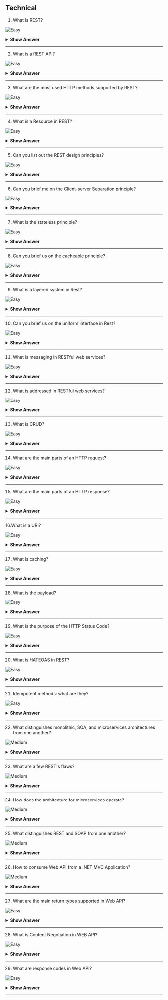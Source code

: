 ## Technical

1. What is REST?

![Easy](https://github.com/revaturelabs/interviewquestions/blob/dev/ComplexityTags/simple%20(2).svg)

<details> <summary> <b> Show Answer </b> </summary>

<blockquote> 
    
- Representational state transfer (REST) is an abstraction of the architecture of the world wide web. REST is an architectural style to design networked applications.
- REST makes communication between remote computers easy by using the simple HTTP protocol which supports for CRUD (Create, Read, Update, and Delete) operations on the server

</blockquote> 

</details>

---

2. What is a REST API?

![Easy](https://github.com/revaturelabs/interviewquestions/blob/dev/ComplexityTags/simple%20(2).svg)

<details> <summary> <b> Show Answer </b> </summary>

<blockquote> 

- A REST API, also called a RESTful API, is an API that follows REST principles. 
- In a REST API, all data are treated as resources, each one represented by a unique uniform resource identifier (URI). 
- For example, the **Twitter API** makes each tweet an available resource that can be retrieved by clients. Clients can also use Twitter’s API to post tweets and perform other actions on the site.

</blockquote>

</details>

---

3. What are the most used HTTP methods supported by REST?

![Easy](https://github.com/revaturelabs/interviewquestions/blob/dev/ComplexityTags/simple%20(2).svg)

<details> <summary> <b> Show Answer </b> </summary>

<blockquote> 

- `GET` is only used to request data from a specified resource. Get requests can be cached and bookmarked. It remains in the browser history and has length restrictions. GET requests should never be used when dealing with sensitive data.
- `POST` is used to send data to a server to create/update a resource. POST requests are never cached and bookmarked and do not remain in the browser history.
- `PUT` replaces all current representations of the target resource with the request payload.
- `DELETE` removes the specified resource.
- `OPTIONS` is used to describe the communication options for the target resource.
- `HEAD` asks for a response identical to that of a GET request, but without the response body.

</blockquote>

</details>

---

4. What is a Resource in REST?

![Easy](https://github.com/revaturelabs/interviewquestions/blob/dev/ComplexityTags/simple%20(2).svg)

<details> <summary> <b> Show Answer </b> </summary>

<blockquote> 

- In REST, every accessible piece of content on the server is labelled as a resource. 
- A resource is an object with a type, associated data, a relationship with other resources on the server, and a list of methods that can be used with it. 
- For example, a resource could be an HTML or text file, a data file, an image or video, or an executable code file.

- A resource is identified with a uniform resource identifier or URI. Clients access resources by including their URIs in HTTP requests.

</blockquote>

</details>

---

5. Can you list out the REST design principles?

![Easy](https://github.com/revaturelabs/interviewquestions/blob/dev/ComplexityTags/simple%20(2).svg)

<details> <summary> <b> Show Answer </b> </summary>

<blockquote> 

REST APIs follow six design principles:

- Client-server Separation
- Stateless
- Cacheable
- Layered System
- Uniform Interface
- Code on Demand (optional)

</blockquote>

</details>

---

6. Can you brief me on the Client-server Separation principle?

![Easy](https://github.com/revaturelabs/interviewquestions/blob/dev/ComplexityTags/simple%20(2).svg)

<details> <summary> <b> Show Answer </b> </summary>

<blockquote> 

- The application which is requesting the resource is called the client, and the application which has the resource is called the server. 
- When the client requests a request to the server, the server sends a response to the client. The server can’t initiate a request to the client. 
- In a RESTful API, the client and server are always kept independent of each other. This ensures that both the client and the server can be scaled independently.

</blockquote>

</details>

---

7. What is the stateless principle?

![Easy](https://github.com/revaturelabs/interviewquestions/blob/dev/ComplexityTags/simple%20(2).svg)

<details> <summary> <b> Show Answer </b> </summary>

<blockquote>

- In a RESTful API, each request needs to contain the data that is necessary to process it. Servers aren’t allowed to store any data related to the client. 
- No session or authentication state is stored on the server. 
- If the client requires authentication, then the client needs to authenticate itself before sending a request to the server.

</blockquote>

</details>

---

8. Can you brief us on the cacheable principle?

![Easy](https://github.com/revaturelabs/interviewquestions/blob/dev/ComplexityTags/simple%20(2).svg)

<details> <summary> <b> Show Answer </b> </summary>

<blockquote>

- In REST APIs, the resources should be able to cache themselves either on the client or on the server. - When a client requests a resource from the server, the response from the server will contain the information on whether the resource can be cached or not and for how long. 
- The main idea of caching is to improve the performance of the client by reducing the bandwidth required to load the resource.

</blockquote>

</details>

---

9. What is a layered system in Rest?

![Easy](https://github.com/revaturelabs/interviewquestions/blob/dev/ComplexityTags/simple%20(2).svg)

<details> <summary> <b> Show Answer </b> </summary>

<blockquote>

- In REST APIs, there can be multiple intermediaries between the client and the server. It isn’t always necessarily true that the client connects directly to the server and requests a resource. 
- There can be multiple systems in between them that are responsible for handling security, traffic, balancing the load, redirection, etc. 
- The client or the server doesn’t have any information about how many systems are in between them.

</blockquote>

</details>

---

10. Can you brief us on the uniform interface in Rest?

![Easy](https://github.com/revaturelabs/interviewquestions/blob/dev/ComplexityTags/simple%20(2).svg)

<details> <summary> <b> Show Answer </b> </summary>

<blockquote>

- All communications between the client and server must follow the same protocol. For REST, this protocol is HTTP. 
- A uniform interface simplifies integrations because every application is using the same language to request and send data.

</blockquote>

</details>

---

11. What is messaging in RESTful web services?

![Easy](https://github.com/revaturelabs/interviewquestions/blob/dev/ComplexityTags/simple%20(2).svg)

<details> <summary> <b> Show Answer </b> </summary>

<blockquote>

A client sends a message in form of an HTTP Request and the server responds in form of an HTTP Response. This technique is termed Messaging. These messages contain message data and metadata i.e., information about the message itself.

</blockquote>

</details>

---

12. What is addressed in RESTful web services?

![Easy](https://github.com/revaturelabs/interviewquestions/blob/dev/ComplexityTags/simple%20(2).svg)

<details> <summary> <b> Show Answer </b> </summary>

<blockquote>

Addressing refers to locating a resource or multiple resources lying on the server. It is analogous to locating a postal address of a person.

</blockquote>

</details>

---

13. What is CRUD?

![Easy](https://github.com/revaturelabs/interviewquestions/blob/dev/ComplexityTags/simple%20(2).svg)

<details> <summary> <b> Show Answer </b> </summary>

<blockquote>

- CRUD stands for “Create, Read, Update, Delete.” These are the four basic actions that can be performed on databases through a REST API. Each action corresponds to an HTTP request method:

  - Create = POST
  - Read = GET
  - Update = PUT
  - Delete = DELETE

</blockquote>

</details>

---

14. What are the main parts of an HTTP request?

![Easy](https://github.com/revaturelabs/interviewquestions/blob/dev/ComplexityTags/simple%20(2).svg)

<details> <summary> <b> Show Answer </b> </summary>

<blockquote>

HTTP requests are sent by the client to the API. They request data or perform some action on the server. 

There are five main components of an HTTP request in REST:

- **Start line**: Indicates the intended action of the request and includes:
- **a request method**: that indicates the HTTP request method to be performed on the resource (i.e., GET, POST, PUT, DELETE).
- **a URI** that identifies the requested resource on the server.
- **the HTTP version** being used, which signals which version the API should respond with.
- **HTTP Request Header**: Lists metadata about the request, such as the user agent, file formats the client will accept, format of the request body, language, caching preferences, etc.
- **HTTP Request body**: Contains any data associated with the request. This is only necessary if the request is to modify data on the server with the POST or PUT methods.

</blockquote>

</details>

---

15. What are the main parts of an HTTP response?

![Easy](https://github.com/revaturelabs/interviewquestions/blob/dev/ComplexityTags/simple%20(2).svg)

<details> <summary> <b> Show Answer </b> </summary>

<blockquote>

- HTTP responses are sent by the API to the client. They inform the client that the requested action was (or was not) completed and deliver any requested resources. There are four main components of an HTTP response:

- **HTTP version**: The version of HTTP version used.
- **Status line**: Indicates the status of the request with an HTTP response status code.
- **HTTP Response Header**: Lists metadata about the response, such as the date, server, user agent, file formats of the returned resources, caching information, etc.
- **HTTP Response body**: Contains the resource data that was requested by the client and is also called the payload.

</blockquote>

</details>

---

16.What is a URI?

![Easy](https://github.com/revaturelabs/interviewquestions/blob/dev/ComplexityTags/simple%20(2).svg)

<details> <summary> <b> Show Answer </b> </summary>

<blockquote>

URI stands for uniform resource identifier. In REST, a URI is a string that identifies a resource on a web server. Each resource has its own unique URI which, when included in an HTTP request, allows clients to target that resource and perform actions on it. The process of targeting a resource with its URI is called “addressing.”

The format of a URI is as follows:

`<protocol>://<service-name>/<ResourceType>/<ResourceID>`

</blockquote>

</details>

---

17. What is caching?

![Easy](https://github.com/revaturelabs/interviewquestions/blob/dev/ComplexityTags/simple%20(2).svg)

<details> <summary> <b> Show Answer </b> </summary>

<blockquote>

- Caching refers to storing server response in the client itself so that a client does need not to make server requests for the same resource again and again. 
- A server response should have information about how caching is to be done so that a client caches the response for a period or never caches the server response.

</blockquote>

</details>

---

18. What is the payload?

![Easy](https://github.com/revaturelabs/interviewquestions/blob/dev/ComplexityTags/simple%20(2).svg)

<details> <summary> <b> Show Answer </b> </summary>

<blockquote>

- `Payload` refers to the data in the body of the HTTP request and/or response messages in GET or POST requests.

- For example, if you request a specific tweet from the Twitter API, the payload comprises the document containing the tweet text and any associated files for rendering the tweet on a page.

- Payload can also be included in the HTTP request with the POST method. If you want to post a tweet through Twitter's API, the tweet text that you send in your POST request is the payload.

</blockquote>

</details>

---

19. What is the purpose of the HTTP Status Code?

![Easy](https://github.com/revaturelabs/interviewquestions/blob/dev/ComplexityTags/simple%20(2).svg)

<details> <summary> <b> Show Answer </b> </summary>

<blockquote>

HTTP Status code are standard codes and refers to predefined status of task done at server.

HTTP Status Code:
- **200** – OK, shows success.
- **201** – CREATED, when a resource is successfully created using POST or PUT request. Return the link to a newly created resource using the location header.
- **204** – NO CONTENT, when the response body is empty.
- **304** – NOT MODIFIED, used to reduce network bandwidth usage in case of conditional GET requests.
- **400** – BAD REQUEST, states that invalid input is provided.
- **401** – FORBIDDEN, states that the user is not having access to the method being used.
- **404** – NOT FOUND, states that the method is not available.
- **409** – CONFLICT, states conflict situation while executing the method.
- **500** – INTERNAL SERVER ERROR, states that the server has thrown some exception while executing the method.

</blockquote>

</details>

---
    
20. What is HATEOAS in REST?
    
![Easy](https://github.com/revaturelabs/interviewquestions/blob/dev/ComplexityTags/simple%20(2).svg)

<details> <summary> <b> Show Answer </b> </summary>

<blockquote>

HATEOAS stand for Hypermedia as The Engine of the Application State. It provides links to resources so that client does not have to manually bookmark the links. Below is an example.
    
```JS
{
"id":1,
"message":"Hello World",
"author":"Dhiraj",
"href":"/messages/1"
}
```

</blockquote>

</details>

---

21.  Idempotent methods: what are they?

![Easy](https://github.com/revaturelabs/interviewquestions/blob/dev/ComplexityTags/simple%20(2).svg)

<details> <summary> <b> Show Answer </b> </summary>

<blockquote>

Duplicate calls on the client side are known to result in problems since idempotent techniques are known to provide the same result even after the identical request has been submitted many times.

</blockquote>

</details>

---

22. What distinguishes monolithic, SOA, and microservices architectures from one another?

![Medium](https://github.com/revaturelabs/interviewquestions/blob/dev/ComplexityTags/Medium%20(2).svg)

<details> <summary> <b> Show Answer </b> </summary>

<blockquote> 

- With a monolithic architecture, all the software parts of a program are put together and neatly wrapped in one large container.
- A group of services that communicate with one another is referred to as a service-oriented architecture. Simple data exchange or the coordination of an action between two or even more services are both possible forms of communication.
- Microservice  Architecture is a type of architectural design that organizes an application as a group of tiny, independent services based on a business domain.

![Microservices](https://github.com/revaturelabs/interviewquestions/blob/Feature/Kaveri-Revamped-IS-ques/InterviewSpecificQuestions/.NET%20FULL%20STACK/images/RestAPI.PNG)

</blockquote>

</details>

---

23. What are a few REST's flaws?

![Medium](https://github.com/revaturelabs/interviewquestions/blob/dev/ComplexityTags/Medium%20(2).svg)

<details> <summary> <b> Show Answer </b> </summary>

<blockquote> 

Statelessness is an advantage of REST, but it can also be a drawback. State is not preserved through REST. In those other words, the server doesn't save a history of previous communications. If maintaining state is required, the client is responsible for doing so. Developers must exercise caution and only use APIs from reliable, authentic providers as REST has less stringent security controls than SOAP. REST is therefore a bad choice for transmitting private data among servers and clients.

</blockquote>

</details>

---

24. How does the architecture for microservices operate?

![Medium](https://github.com/revaturelabs/interviewquestions/blob/dev/ComplexityTags/Medium%20(2).svg)

<details> <summary> <b> Show Answer </b> </summary>

<blockquote> 

**Clients**: Requests are sent by numerous users using various devices.

**Identity providers**: They verify the identities of users or customers and provide security tokens.
Client requests are handled via API Gateway.
All of the system's material is contained in static content.

**Management** - Determines failures and balances services across nodes.

A tool for determining the path of communication among microservices is called service discovery.
Network connection of proxy servers and associated data centers is called a content delivery network.
Information stored on a network of IT devices can be accessed remotely with the help of a remote service.

</blokquote>

</details>

---

25. What distinguishes REST and SOAP from one another?

![Medium](https://github.com/revaturelabs/interviewquestions/blob/dev/ComplexityTags/Medium%20(2).svg)

<details> <summary> <b> Show Answer </b> </summary>

<blockquote> 

**REST(Representational State Transfer)**: 

- It is a web service development architectural design pattern.
- It is more cacheable and speedier in speed.
- It just takes on the protocol-specific security measures that have been put in place.

**SOAP (Simple Object Access Protocol)**:

- It is a stringent protocol that is used to provide safe APIs.
- It is not cacheable and moves more slowly.
- It can specify its own security precautions.

</blockquote>

</details>

---

26. How to consume Web API from a .NET MVC Application?

![Medium](https://github.com/revaturelabs/interviewquestions/blob/dev/ComplexityTags/Medium%20(2).svg)

<details> <summary> <b> Show Answer </b> </summary>

<blockquote> 

- Web API methods can be consumed with the help of HttpClient class.

- Below are the steps for consuming any Web API in a MVC application:

![MVC_API](https://github.com/revaturelabs/interviewquestions/blob/Feature/Kaveri-Revamped-IS-ques/InterviewSpecificQuestions/.NET%20FULL%20STACK/images/API_FROM%20MVC.PNG)

</blockquote>

</details>

---

27. What are the main return types supported in Web API?

![Easy](https://github.com/revaturelabs/interviewquestions/blob/dev/ComplexityTags/simple%20(2).svg)

<details> <summary> <b> Show Answer </b> </summary>

<blockquote>

A Web API controller action method can return following types:

1. **Void** – It will return empty content.
2. **HttpResponseMessage** - It will convert the response to an HTTP message.
3. **IHttpActionResult** - internally calls ExecuteAsync to create an HttpResponseMessage.
4. **Other types** – You can create your own custom return type.

</blockquote>

</details>

---

28. What is Content Negotiation in WEB API?

![Easy](https://github.com/revaturelabs/interviewquestions/blob/dev/ComplexityTags/simple%20(2).svg)

<details> <summary> <b> Show Answer </b> </summary>

<blockquote>

- Whenever we consume an API, we receive data in either JSON or XML or plain text or your own custom format.
- Which means the requester and responder applications are aware of the format in which they will send and receive data. This is nothing but Content Negotiation in Web API 2.
- The same you can see in the diagram if the requester client will ask the data in JSON format then web api has to return it in json format.

![Content_Negotiation](https://github.com/revaturelabs/interviewquestions/blob/Feature/Kaveri-Revamped-IS-ques/InterviewSpecificQuestions/.NET%20FULL%20STACK/images/API_Content_Negotiation.PNG)

</blockquote>

</details>

---

29. What are response codes in Web API?

![Easy](https://github.com/revaturelabs/interviewquestions/blob/dev/ComplexityTags/simple%20(2).svg)

<details> <summary> <b> Show Answer </b> </summary>

<blockquote>

1. `1xx: Informational` – Communicates transfer protocol-level information.
2. `2xx: Success` – Indicates that the client’s request was accepted successfully.
3. `3xx: Redirection` – This means request is not complete. The client must take some additional action in order to complete their request.
4. `4xx: Client Error` – This means there is some error in API code.
5. `5xx: Server Error` – This means the error is not due to web api code but due to some environment settings.

</blockquote>

</details>

---
